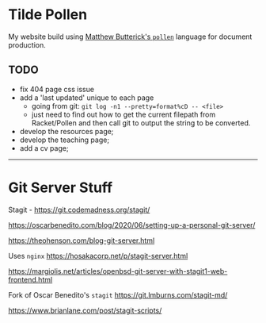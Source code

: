 # Tilde Pollen

My website build using [Matthew Butterick's `pollen`](https://practicaltypography.com/) language for document production.

## TODO

* fix 404 page css issue
* add a 'last updated' unique to each page
    * going from git: `git log -n1 --pretty=format%cD -- <file>`
    * just need to find out how to get the current filepath from Racket/Pollen and then call git to output the string to be converted.
* develop the resources page;
* develop the teaching page;
* add a cv page;

---

# Git Server Stuff

Stagit - https://git.codemadness.org/stagit/

https://oscarbenedito.com/blog/2020/06/setting-up-a-personal-git-server/

https://theohenson.com/blog-git-server.html

Uses `nginx` https://hosakacorp.net/p/stagit-server.html

https://margiolis.net/articles/openbsd-git-server-with-stagit1-web-frontend.html

Fork of Oscar Benedito's `stagit` https://git.lmburns.com/stagit-md/

https://www.brianlane.com/post/stagit-scripts/


